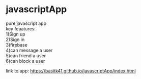 # javascriptApp
pure javascript app <br>
key feaatures: <br>
1)Sign up <br>
2)Sign in <br>
3)firebase <br>
4)can message a user <br>
5)can friend a user <br>
6)can block a user <br>


link to app: https://basitk41.github.io/javascriptApp/index.html

